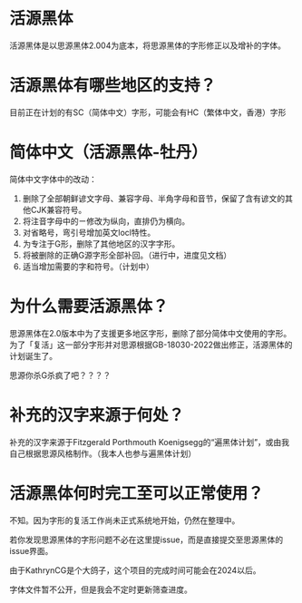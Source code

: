 # 活源黑体
活源黑体是以思源黑体2.004为底本，将思源黑体的字形修正以及增补的字体。
# 活源黑体有哪些地区的支持？
目前正在计划的有SC（简体中文）字形，可能会有HC（繁体中文，香港）字形
# 简体中文（活源黑体-牡丹）
简体中文字体中的改动：

1. 删除了全部朝鲜谚文字母、兼容字母、半角字母和音节，保留了含有谚文的其他CJK兼容符号。
2. 将注音字母中的ㄧ修改为纵向，直排仍为横向。
3. 对省略号，弯引号增加英文locl特性。
4. 为专注于G形，删除了其他地区的汉字字形。
5. 将被删除的正确G源字形全部补回。（进行中，进度见文档）
6. 适当增加需要的字和符号。（计划中）

# 为什么需要活源黑体？
思源黑体在2.0版本中为了支援更多地区字形，删除了部分简体中文使用的字形。为了「复活」这一部分字形并对思源根据GB-18030-2022做出修正，活源黑体的计划诞生了。

思源你杀G杀疯了吧？？？？
# 补充的汉字来源于何处？
补充的汉字来源于Fitzgerald Porthmouth Koenigsegg的“遍黑体计划”，或由我自己根据思源风格制作。（我本人也参与遍黑体计划）
# 活源黑体何时完工至可以正常使用？
不知。因为字形的复活工作尚未正式系统地开始，仍然在整理中。

若你发现思源黑体的字形问题不必在这里提issue，而是直接提交至思源黑体的issue界面。

由于KathrynCG是个大鸽子，这个项目的完成时间可能会在2024以后。

字体文件暂不公开，但是我会不定时更新筛查进度。

